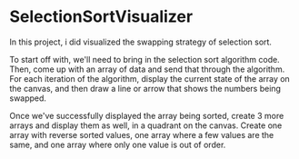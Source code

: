 # SelectionSortVisualizer
In this project, i did visualized the swapping strategy of selection sort. 

To start off with, we'll need to bring in the selection sort algorithm code. 
Then, come up with an array of data and send that through the algorithm. 
For each iteration of the algorithm, display the current state of the array on the canvas, 
and then draw a line or arrow that shows the numbers being swapped.  

Once we've successfully displayed the array being sorted, 
create 3 more arrays and display them as well, in a quadrant on the canvas. 
Create one array with reverse sorted values, one array where a few values are the same, 
and one array where only one value is out of order.
